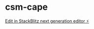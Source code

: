 # csm-cape

[Edit in StackBlitz next generation editor ⚡️](https://stackblitz.com/~/github.com/shad0wfir3/csm-cape)